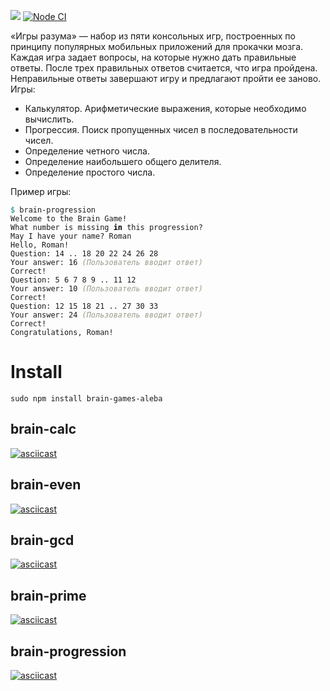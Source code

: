 <a href="https://codeclimate.com/github/AlexBalykin/frontend-project-lvl1/maintainability"><img src="https://api.codeclimate.com/v1/badges/8a988608feb6e8f7488d/maintainability" /></a>
[![Node CI](https://github.com/AlexBalykin/frontend-project-lvl1/workflows/Node%20CI/badge.svg)](https://github.com/AlexBalykin/frontend-project-lvl1/actions)

«Игры разума» — набор из пяти консольных игр, построенных по принципу популярных мобильных приложений для прокачки мозга. Каждая игра задает вопросы, на которые нужно дать правильные ответы. После трех правильных ответов считается, что игра пройдена. Неправильные ответы завершают игру и предлагают пройти ее заново. Игры:

*    Калькулятор. Арифметические выражения, которые необходимо вычислить.
*    Прогрессия. Поиск пропущенных чисел в последовательности чисел.
*    Определение четного числа.
*    Определение наибольшего общего делителя.
*    Определение простого числа.

<p>Пример игры:</p>
<pre class="hljs"><code><span style="color: #008080">$ </span>brain-progression
Welcome to the Brain Game!
What number is missing <span style="color: #000000;font-weight: bold">in </span>this progression?
May I have your name? Roman
Hello, Roman!
Question: 14 .. 18 20 22 24 26 28
Your answer: 16 <span style="color: #999988;font-style: italic">(Пользователь вводит ответ)</span>
Correct!
Question: 5 6 7 8 9 .. 11 12
Your answer: 10 <span style="color: #999988;font-style: italic">(Пользователь вводит ответ)</span>
Correct!
Question: 12 15 18 21 .. 27 30 33
Your answer: 24 <span style="color: #999988;font-style: italic">(Пользователь вводит ответ)</span>
Correct!
Congratulations, Roman!
</code></pre>

# Install
<code>sudo npm install brain-games-aleba</code>    

## brain-calc
[![asciicast](https://asciinema.org/a/2rm7LIFdOLlxFGafZekxYjX8W.svg)](https://asciinema.org/a/2rm7LIFdOLlxFGafZekxYjX8W)

## brain-even
[![asciicast](https://asciinema.org/a/KVtWG8RhR81vBHchcmOGsc9xv.svg)](https://asciinema.org/a/KVtWG8RhR81vBHchcmOGsc9xv)

## brain-gcd
[![asciicast](https://asciinema.org/a/JkvUwlpO8gABAGq2YXr8aCqN7.svg)](https://asciinema.org/a/JkvUwlpO8gABAGq2YXr8aCqN7)

## brain-prime
[![asciicast](https://asciinema.org/a/diFtaW1hepGSOUF5ft9g3B3Xs.svg)](https://asciinema.org/a/diFtaW1hepGSOUF5ft9g3B3Xs)

## brain-progression
[![asciicast](https://asciinema.org/a/iSYLOyY3bsOS4KMayxeaqmHr7.svg)](https://asciinema.org/a/iSYLOyY3bsOS4KMayxeaqmHr7)